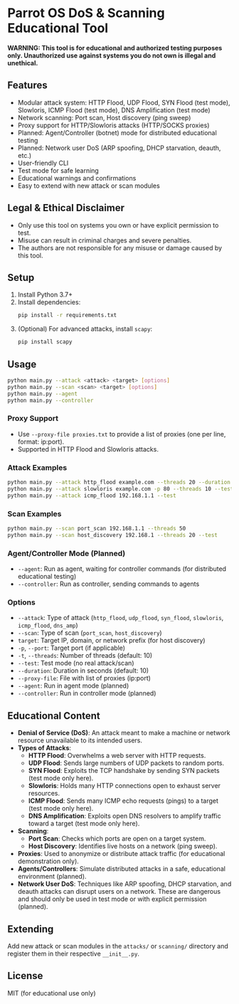 # Parrot OS DoS & Scanning Educational Tool

**WARNING: This tool is for educational and authorized testing purposes only. Unauthorized use against systems you do not own is illegal and unethical.**

## Features
- Modular attack system: HTTP Flood, UDP Flood, SYN Flood (test mode), Slowloris, ICMP Flood (test mode), DNS Amplification (test mode)
- Network scanning: Port scan, Host discovery (ping sweep)
- Proxy support for HTTP/Slowloris attacks (HTTP/SOCKS proxies)
- Planned: Agent/Controller (botnet) mode for distributed educational testing
- Planned: Network user DoS (ARP spoofing, DHCP starvation, deauth, etc.)
- User-friendly CLI
- Test mode for safe learning
- Educational warnings and confirmations
- Easy to extend with new attack or scan modules

## Legal & Ethical Disclaimer
- Only use this tool on systems you own or have explicit permission to test.
- Misuse can result in criminal charges and severe penalties.
- The authors are not responsible for any misuse or damage caused by this tool.

## Setup
1. Install Python 3.7+
2. Install dependencies:
   ```bash
   pip install -r requirements.txt
   ```
3. (Optional) For advanced attacks, install `scapy`:
   ```bash
   pip install scapy
   ```

## Usage
```bash
python main.py --attack <attack> <target> [options]
python main.py --scan <scan> <target> [options]
python main.py --agent
python main.py --controller
```

### Proxy Support
- Use `--proxy-file proxies.txt` to provide a list of proxies (one per line, format: ip:port).
- Supported in HTTP Flood and Slowloris attacks.

### Attack Examples
```bash
python main.py --attack http_flood example.com --threads 20 --duration 30 --proxy-file proxies.txt
python main.py --attack slowloris example.com -p 80 --threads 10 --test --proxy-file proxies.txt
python main.py --attack icmp_flood 192.168.1.1 --test
```

### Scan Examples
```bash
python main.py --scan port_scan 192.168.1.1 --threads 50
python main.py --scan host_discovery 192.168.1 --threads 20 --test
```

### Agent/Controller Mode (Planned)
- `--agent`: Run as agent, waiting for controller commands (for distributed educational testing)
- `--controller`: Run as controller, sending commands to agents

### Options
- `--attack`: Type of attack (`http_flood`, `udp_flood`, `syn_flood`, `slowloris`, `icmp_flood`, `dns_amp`)
- `--scan`: Type of scan (`port_scan`, `host_discovery`)
- `target`: Target IP, domain, or network prefix (for host discovery)
- `-p`, `--port`: Target port (if applicable)
- `-t`, `--threads`: Number of threads (default: 10)
- `--test`: Test mode (no real attack/scan)
- `--duration`: Duration in seconds (default: 10)
- `--proxy-file`: File with list of proxies (ip:port)
- `--agent`: Run in agent mode (planned)
- `--controller`: Run in controller mode (planned)

## Educational Content
- **Denial of Service (DoS)**: An attack meant to make a machine or network resource unavailable to its intended users.
- **Types of Attacks**:
  - **HTTP Flood**: Overwhelms a web server with HTTP requests.
  - **UDP Flood**: Sends large numbers of UDP packets to random ports.
  - **SYN Flood**: Exploits the TCP handshake by sending SYN packets (test mode only here).
  - **Slowloris**: Holds many HTTP connections open to exhaust server resources.
  - **ICMP Flood**: Sends many ICMP echo requests (pings) to a target (test mode only here).
  - **DNS Amplification**: Exploits open DNS resolvers to amplify traffic toward a target (test mode only here).
- **Scanning**:
  - **Port Scan**: Checks which ports are open on a target system.
  - **Host Discovery**: Identifies live hosts on a network (ping sweep).
- **Proxies**: Used to anonymize or distribute attack traffic (for educational demonstration only).
- **Agents/Controllers**: Simulate distributed attacks in a safe, educational environment (planned).
- **Network User DoS**: Techniques like ARP spoofing, DHCP starvation, and deauth attacks can disrupt users on a network. These are dangerous and should only be used in test mode or with explicit permission (planned).

## Extending
Add new attack or scan modules in the `attacks/` or `scanning/` directory and register them in their respective `__init__.py`.

## License
MIT (for educational use only)
